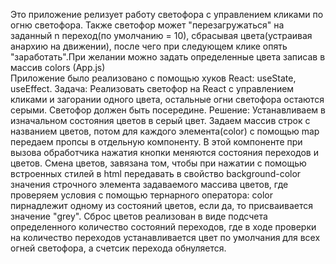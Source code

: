 Это приложение релизует работу светофора с управлением кликами по огню светофора. Также светофор может "перезагружаться" на заданный n переход(по умолчанию = 10), сбрасывая цвета(устраивая анархию на движении), после чего при следующем клике опять "заработать".При желании можно задать определенные цвета записав в массив colors (App.js)  
Приложение было реализовано с помощью хуков React: useState, useEffect.
Задача:
Реализовать светофор на React с управлением кликами и загорании  одного цвета, остальные огни светофора остаются серыми.
Светофор должен быть посередине.
Решение:
Устанавливаем в изначальном состояния цветов в серый цвет.
Задаем массив строк с названием цветов, потом для каждого элемента(color) с помощью map передаем пропсы в отдельную компоненту. В этой компоненте при вызова обработчика нажатия кнопки меняются состояния переходов и цветов.
Смена цветов, завязана том, чтобы при нажатии с помощью встроенных стилей в html передавать в свойство background-color значения строчного элемента задаваемого массива цветов, где проверяем условия с помощью тернарного оператора: color пирнадлежит одному из состояний цветов, если да, то присваивается значение "grey".
Сброс цветов реализован в виде подсчета определенного количество состояний переходов, где в ходе проверки на количество переходов устанавливается цвет по умолчания для всех огней светофора, а счетсик перехода обнуляется.